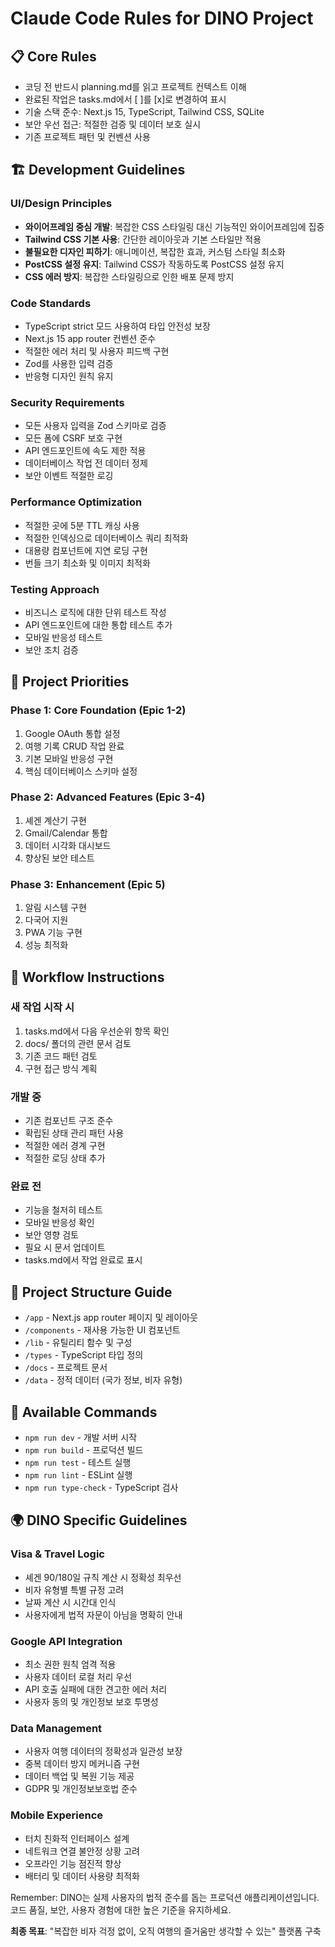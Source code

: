 # Claude Code Rules for DINO Project

## 📋 Core Rules
- 코딩 전 반드시 planning.md를 읽고 프로젝트 컨텍스트 이해
- 완료된 작업은 tasks.md에서 [ ]를 [x]로 변경하여 표시
- 기술 스택 준수: Next.js 15, TypeScript, Tailwind CSS, SQLite
- 보안 우선 접근: 적절한 검증 및 데이터 보호 실시
- 기존 프로젝트 패턴 및 컨벤션 사용

## 🏗️ Development Guidelines

### UI/Design Principles
- **와이어프레임 중심 개발**: 복잡한 CSS 스타일링 대신 기능적인 와이어프레임에 집중
- **Tailwind CSS 기본 사용**: 간단한 레이아웃과 기본 스타일만 적용
- **불필요한 디자인 피하기**: 애니메이션, 복잡한 효과, 커스텀 스타일 최소화
- **PostCSS 설정 유지**: Tailwind CSS가 작동하도록 PostCSS 설정 유지
- **CSS 에러 방지**: 복잡한 스타일링으로 인한 배포 문제 방지

### Code Standards
- TypeScript strict 모드 사용하여 타입 안전성 보장
- Next.js 15 app router 컨벤션 준수
- 적절한 에러 처리 및 사용자 피드백 구현
- Zod를 사용한 입력 검증
- 반응형 디자인 원칙 유지

### Security Requirements
- 모든 사용자 입력을 Zod 스키마로 검증
- 모든 폼에 CSRF 보호 구현
- API 엔드포인트에 속도 제한 적용
- 데이터베이스 작업 전 데이터 정제
- 보안 이벤트 적절한 로깅

### Performance Optimization
- 적절한 곳에 5분 TTL 캐싱 사용
- 적절한 인덱싱으로 데이터베이스 쿼리 최적화
- 대용량 컴포넌트에 지연 로딩 구현
- 번들 크기 최소화 및 이미지 최적화

### Testing Approach
- 비즈니스 로직에 대한 단위 테스트 작성
- API 엔드포인트에 대한 통합 테스트 추가
- 모바일 반응성 테스트
- 보안 조치 검증

## 🎯 Project Priorities

### Phase 1: Core Foundation (Epic 1-2)
1. Google OAuth 통합 설정
2. 여행 기록 CRUD 작업 완료
3. 기본 모바일 반응성 구현
4. 핵심 데이터베이스 스키마 설정

### Phase 2: Advanced Features (Epic 3-4)
1. 셰겐 계산기 구현
2. Gmail/Calendar 통합
3. 데이터 시각화 대시보드
4. 향상된 보안 테스트

### Phase 3: Enhancement (Epic 5)
1. 알림 시스템 구현
2. 다국어 지원
3. PWA 기능 구현
4. 성능 최적화

## 🚀 Workflow Instructions

### 새 작업 시작 시
1. tasks.md에서 다음 우선순위 항목 확인
2. docs/ 폴더의 관련 문서 검토
3. 기존 코드 패턴 검토
4. 구현 접근 방식 계획

### 개발 중
- 기존 컴포넌트 구조 준수
- 확립된 상태 관리 패턴 사용
- 적절한 에러 경계 구현
- 적절한 로딩 상태 추가

### 완료 전
- 기능을 철저히 테스트
- 모바일 반응성 확인
- 보안 영향 검토
- 필요 시 문서 업데이트
- tasks.md에서 작업 완료로 표시

## 📁 Project Structure Guide
- `/app` - Next.js app router 페이지 및 레이아웃
- `/components` - 재사용 가능한 UI 컴포넌트
- `/lib` - 유틸리티 함수 및 구성
- `/types` - TypeScript 타입 정의
- `/docs` - 프로젝트 문서
- `/data` - 정적 데이터 (국가 정보, 비자 유형)

## 🔧 Available Commands
- `npm run dev` - 개발 서버 시작
- `npm run build` - 프로덕션 빌드
- `npm run test` - 테스트 실행
- `npm run lint` - ESLint 실행
- `npm run type-check` - TypeScript 검사

## 🌍 DINO Specific Guidelines

### Visa & Travel Logic
- 셰겐 90/180일 규칙 계산 시 정확성 최우선
- 비자 유형별 특별 규정 고려
- 날짜 계산 시 시간대 인식
- 사용자에게 법적 자문이 아님을 명확히 안내

### Google API Integration
- 최소 권한 원칙 엄격 적용
- 사용자 데이터 로컬 처리 우선
- API 호출 실패에 대한 견고한 에러 처리
- 사용자 동의 및 개인정보 보호 투명성

### Data Management
- 사용자 여행 데이터의 정확성과 일관성 보장
- 중복 데이터 방지 메커니즘 구현
- 데이터 백업 및 복원 기능 제공
- GDPR 및 개인정보보호법 준수

### Mobile Experience
- 터치 친화적 인터페이스 설계
- 네트워크 연결 불안정 상황 고려
- 오프라인 기능 점진적 향상
- 배터리 및 데이터 사용량 최적화

Remember: DINO는 실제 사용자의 법적 준수를 돕는 프로덕션 애플리케이션입니다. 
코드 품질, 보안, 사용자 경험에 대한 높은 기준을 유지하세요.

**최종 목표**: "복잡한 비자 걱정 없이, 오직 여행의 즐거움만 생각할 수 있는" 플랫폼 구축
